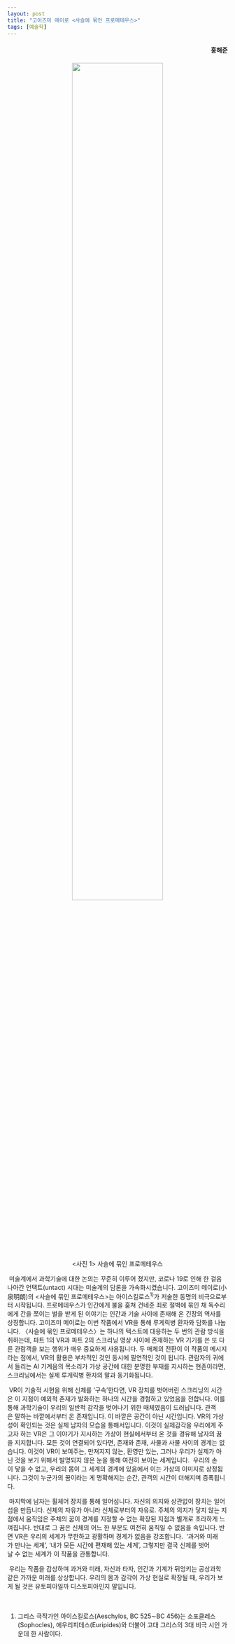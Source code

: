 ```yaml
---
layout: post
title: "고이즈미 메이로 <사슬에 묶인 프로메테우스>"
tags: [예술학]
---
```


<h4><div style="text-align:right"><b>홍해준</b></div></h4>

<h4><div style="text-align:right"><b></b></div></h4>

<center><figure><img src="https://user-images.githubusercontent.com/64909586/165003485-f09c0e4c-8f9e-4745-bcef-6e5b200a8331.jpeg?raw=true" width="70%" height="70%"><figcaption><사진 1> 사슬에 묶인 프로메테우스</figcaption></figure></center>

&nbsp;미술계에서 과학기술에 대한 논의는 꾸준히 이루어 졌지만, 코로나 19로 인해 한 걸음 나아간 언택트(untact) 시대는 미술계의 담론을 가속화시켰습니다. 고이즈미 메이로(小泉明朗)의 <사슬에 묶인 프로메테우스>는 아이스킬로스<sup>1)</sup>가 저술한 동명의 비극으로부터 시작됩니다. 프로메테우스가 인간에게 불을 훔쳐 건네준 죄로 절벽에 묶인 채 독수리에게 간을 쪼이는 벌을 받게 된 이야기는 인간과 기술 사이에 존재해 온 긴장의 역사를 상징합니다. 고이즈미 메이로는 이번 작품에서 VR을 통해 루게릭병 환자와 담화를 나눕니다. 〈사슬에 묶인 프로메테우스〉는 하나의 텍스트에 대응하는 두 번의 관람 방식을 취하는데, 파트 1의 VR과 파트 2의 스크리닝 영상 사이에 존재하는 VR 기기를 쓴 또 다른 관람객을 보는 행위가 매우 중요하게 사용됩니다. 두 매체의 전환이 이 작품의 메시지라는 점에서, VR의 활용은 부차적인 것인 동시에 필연적인 것이 됩니다. 관람자의 귀에서 들리는 AI 기계음의 목소리가 가상 공간에 대한 분명한 부재를 지시하는 현존이라면, 스크리닝에서는 실제 루게릭병 환자의 말과 동기화됩니다.

&nbsp;VR이 기술적 시현을 위해 신체를 ‘구속’한다면, VR 장치를 벗어버린 스크리닝의 시간은 이 지점이 예외적 존재가 발화하는 하나의 시간을 경험하고 있었음을 전합니다. 이를 통해 과학기술이 우리의 일반적 감각을 벗어나기 위한 매체였음이 드러납니다. 관객은 말하는 바깥에서부터 온 존재입니다. 이 바깥은 공간이 아닌 시간입니다. VR의 가상성이 확인되는 것은 실제 남자의 모습을 통해서입니다. 이것이 실제감각을 우리에게 주고자 하는 VR은 그 이야기가 지시하는 가상이 현실에서부터 온 것을 경유해 남자의 꿈을 지지합니다. 모든 것이 연결되어 있다면, 존재와 존재, 사물과 사물 사이의 경계는 없습니다. 이것이 VR이 보여주는, 만져지지 않는, 환영만 있는, 그러나 우리가 실제가 아닌 것을 보기 위해서 발명되지 않은 눈을 통해 여전히 보이는 세계입니다.  우리의 손이 닿을 수 없고, 우리의 몸이 그 세계의 경계에 있음에서 이는 가상의 이미지로 상정됩니다. 그것이 누군가의 꿈이라는 게 명확해지는 순간, 관객의 시간이 더해지며 증폭됩니다.  

&nbsp;마지막에 남자는 휠체어 장치를 통해 일어섭니다. 자신의 의지와 상관없이 장치는 일어섬을 만듭니다. 신체의 자유가 아니라 신체로부터의 자유로. 주체의 의지가 닿지 않는 지점에서 움직임은 주체의 꿈이 경계를 지정할 수 없는 확장된 지점과 별개로 초라하게 느껴집니다. 반대로 그 꿈은 신체의 어느 한 부분도 여전히 움직일 수 없음을 속입니다. 반면 VR은 우리의 세계가 무한하고 광활하며 경계가 없음을 강조합니다.  ‘과거와 미래가 만나는 세계’, ‘내가 모든 시간에 편재해 있는 세계’, 그렇지만 결국 신체를 벗어날 수 없는 세계가 이 작품을 관통합니다.

&nbsp;우리는 작품을 감상하며 과거와 미래, 자신과 타자, 인간과 기계가 뒤엉키는 공상과학 같은 가까운 미래를 상상합니다. 우리의 몸과 감각이 가상 현실로 확장될 때, 우리가 보게 될 것은 유토피아일까 디스토피아인지 말입니다.
<br>
<br>
<br>
1) 그리스 극작가인 아이스킬로스(Aeschylos, BC 525∼BC 456)는 소포클레스(Sophocles), 에우리피데스(Euripides)와 더불어 고대 그리스의 3대 비극 시인 가운데 한 사람이다.
